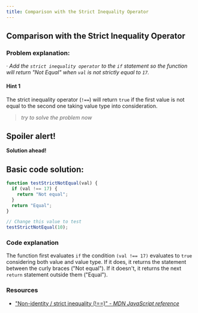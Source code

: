 ```yaml
---
title: Comparison with the Strict Inequality Operator
---
```

## Comparison with the Strict Inequality Operator


### Problem explanation:
· _Add the `strict inequality operator` to the `if` statement so the function will return "Not Equal" when `val` is not strictly equal to `17`._

#### Hint 1
The strict inequality operator (`!==`) will return `true` if the first value is not equal to the second one taking value type into consideration.
> _try to solve the problem now_
> 

## Spoiler alert!

**Solution ahead!**

## Basic code solution:

```javascript
function testStrictNotEqual(val) {
  if (val !== 17) {
    return "Not equal";
  }
  return "Equal";
}

// Change this value to test
testStrictNotEqual(10);
```

### Code explanation
The function first evaluates `if` the condition `(val !== 17)` evaluates to `true` considering both value and value type. If it does, it returns the statement between the curly braces ("Not equal"). If it doesn't, it returns the next `return` statement outside them ("Equal"). 

### Resources

- ["Non-identity / strict inequality (!==)" - *MDN JavaScript reference*](https://developer.mozilla.org/en-US/docs/Web/JavaScript/Reference/Operators/Comparison_Operators#Non-identity_strict_inequality_(!))
